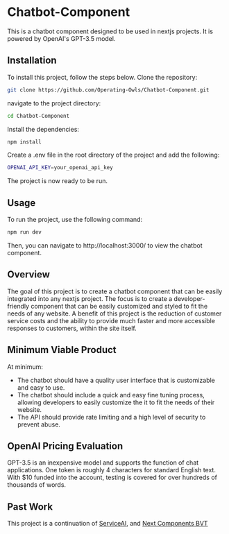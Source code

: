 # Chatbot-Component
This is a chatbot component designed to be used in nextjs projects.  It is powered by OpenAI's GPT-3.5 model. 

## Installation
To install this project, follow the steps below.
Clone the repository:
```bash
git clone https://github.com/Operating-Owls/Chatbot-Component.git
```
navigate to the project directory:
```bash
cd Chatbot-Component
```
Install the dependencies:
```bash
npm install
```
Create a .env file in the root directory of the project and add the following:
```bash
OPENAI_API_KEY=your_openai_api_key
```
The project is now ready to be run.

## Usage
To run the project, use the following command:
```bash
npm run dev
```
Then, you can navigate to http://localhost:3000/ to view the chatbot component.


## Overview
The goal of this project is to create a chatbot component that can be easily integrated into any nextjs project. The focus is to create a developer-friendly component that can be easily customized and styled to fit the needs of any website.  A benefit of this project is the reduction of customer service costs and the ability to provide much faster and more accessible responses to customers, within the site itself.

## Minimum Viable Product
At minimum:
- The chatbot should have a quality user interface that is customizable and easy to use.
- The chatbot should include a quick and easy fine tuning process, allowing developers to easily customize the it to fit the needs of their website.
- The API should provide rate limiting and a high level of security to prevent abuse.

## OpenAI Pricing Evaluation
GPT-3.5 is an inexpensive model and supports the function of chat applications. One token is roughly 4 characters for standard English text. With $10 funded into the account, testing is covered for over hundreds of thousands of words.

## Past Work
This project is a continuation of [ServiceAI](https://github.com/emilych7/serviceai), and [Next Components BVT](https://github.com/BSchoolland/next-components-bvt) 
